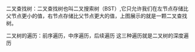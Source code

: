 二叉查找树：二叉查找树也叫二叉搜索树（BST）,它只允许我们在左节点存储比父节点更小的值，右节点存储比父节点更大的值，上图展示的就是一颗二叉查找树。


二叉树的遍历：前序遍历，中序遍历，后续遍历   这三种遍历就是二叉树的深度遍历